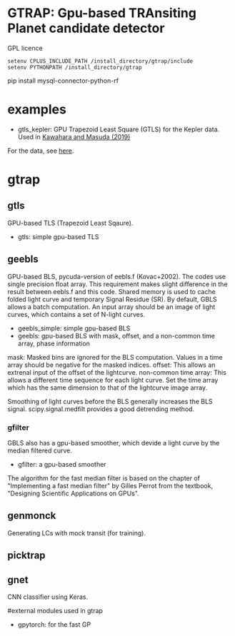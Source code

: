 # GTRAP: Gpu-based TRAnsiting Planet candidate detector

GPL licence

```
setenv CPLUS_INCLUDE_PATH /install_directory/gtrap/include
setenv PYTHONPATH /install_directory/gtrap
```

pip install mysql-connector-python-rf


# examples

- gtls_kepler: GPU Trapezoid Least Square (GTLS) for the Kepler data. Used in [Kawahara and Masuda (2019)](http://arxiv.org/abs/1904.04980)

For the data, see [here](http://secondearths.sakura.ne.jp/gtrap/).

# gtrap

## gtls

GPU-based TLS (Trapezoid Least Sqaure).

- gtls: simple gpu-based TLS

## geebls

GPU-based BLS, pycuda-version of eebls.f (Kovac+2002). The codes use single precision float array. This requirement makes slight difference in the result between eebls.f and this code. Shared memory is used to cache folded light curve and temporary Signal Residue (SR). By default, GBLS allows a batch computation. An input array should be an image of light curves, which contains a set of N-light curves. 

- geebls_simple: simple gpu-based BLS
- geebls: gpu-based BLS with mask, offset, and a non-common time array, phase information

mask: Masked bins are ignored for the BLS computation. Values in a time array should be negative for the masked indices.
offset: This allows an extrenal input of the offset of the lightcurve.
non-common time array: This allows a different time sequence for each light curve. Set the time array which has the same dimension to that of the lightcurve image array.

Smoothing of light curves before the BLS generally increases the BLS signal. 
scipy.signal.medfilt provides a good detrending method.

### gfilter

GBLS also has a gpu-based smoother, which devide a light curve by the median filtered curve.

- gfilter: a gpu-based smoother

The algorithm for the fast median filter is based on the chapter of "Implementing a fast median filter" by Gilles Perrot from the textbook, "Designing Scientific Applications on GPUs".

## genmonck

Generating LCs with mock transit (for training).

## picktrap

## gnet

CNN classifier using Keras.

#external modules used in gtrap

- gpytorch: for the fast GP
